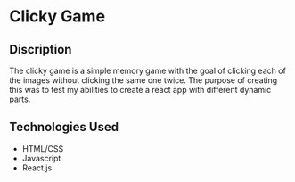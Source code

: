 # Clicky Game


## Discription
  The clicky game is a simple memory game with the goal of clicking each of the images without clicking the same one twice. The purpose of creating this was to test my abilities to create a react app with different dynamic parts.

## Technologies Used

  - HTML/CSS
  - Javascript
  - React.js